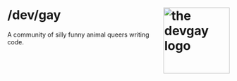 # /dev/gay <img src="https://user-images.githubusercontent.com/39834015/236151878-4a0fb9a5-b665-472e-b5dc-94ad5553a848.png" alt="the devgay logo" height="150" title="gay gay homosexual gay" align="right">

A community of silly funny animal queers writing code.
